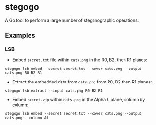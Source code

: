 # stegogo
A Go tool to perform a large number of steganographic operations.

## Examples
### LSB
* Embed `secret.txt` file within `cats.png` in the R0, B2, then R1 planes: 
```
stegogo lsb embed --secret secret.txt --cover cats.png --output cats.png R0 B2 R1
```
* Extract the embedded data from `cats.png` from R0, B2 then R1 planes:
```
stegogo lsb extract --input cats.png R0 B2 R1
```
* Embed `secret.zip` within `cats.png` in the Alpha 0 plane, column by column:
```
stegogo lsb embed --secret secret.txt --cover cats.png --output cats.png --column A0
```
